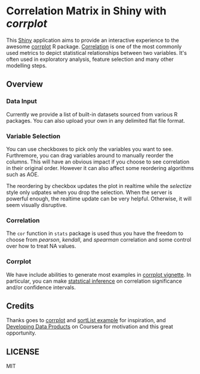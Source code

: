 Correlation Matrix in Shiny with *corrplot*
===========

This [Shiny](http://shiny.rstudio.com/) application aims to provide an interactive experience to the awesome [corrplot](http://cran.r-project.org/web/packages/corrplot) R package. [Correlation](http://en.wikipedia.org/wiki/Correlation_and_dependence) is one of the most commonly used metrics to depict statistical relationships between two variables. It's often used in exploratory analysis, feature selection and many other modelling steps.

## Overview

### Data Input
Currently we provide a list of built-in datasets sourced from various R packages. You can also upload your own in any delimited flat file format.

### Variable Selection
You can use checkboxes to pick only the variables you want to see. Furthremore, you can drag variables around to manually reorder the columns. This will have an obvious impact if you choose to see correlation in their original order. However it can also affect some reordering algorithms such as AOE.

The reordering by checkbox updates the plot in realtime while the *selectize* style only udpates when you drop the selection. When the server is powerful enough, the realtime update can be very helpful. Otherwise, it will seem visually disruptive.

### Correlation
The `cor` function in `stats` package is used thus you have the freedom to choose from *pearson*, *kendall*, and *spearman* correlation and some control over how to treat NA values.

### Corrplot
We have include abilities to generate most examples in [corrplot vignette](http://cran.r-project.org/web/packages/corrplot/vignettes/corrplot-intro.html). In particular, you can make [statstical inference](http://en.wikipedia.org/wiki/Pearson_product-moment_correlation_coefficient#Inference) on correlation significance and/or confidence intervals.

## Credits
Thanks goes to [corrplot](http://cran.r-project.org/web/packages/corrplot) and [sortList example](https://gist.github.com/trestletech/9691459) for inspiration, and [Developing Data Products](https://class.coursera.org/devdataprod-005) on Coursera for motivation and this great opportunity.

## LICENSE
MIT
